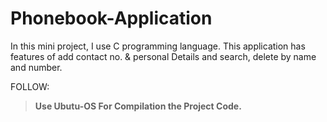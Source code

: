# Phonebook-Application
In this mini project, I use C programming language. This application has features of add contact no. &amp;  personal Details and search, delete by name and number.

FOLLOW: 
>**Use Ubutu-OS For Compilation the Project Code.**
